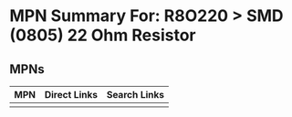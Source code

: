 



# MPN Summary For: R8O220 > SMD (0805) 22 Ohm Resistor

## MPNs
  

|MPN|Direct Links|Search Links|
| :--- | :--- | :--- |
||||
